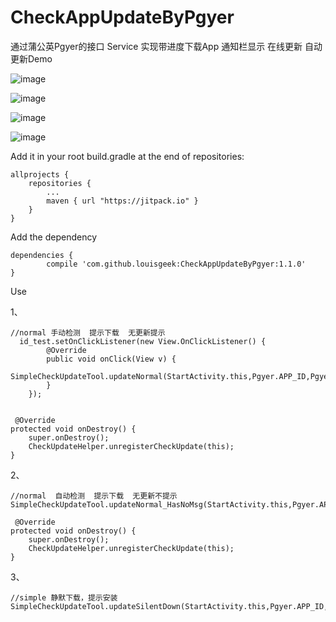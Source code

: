 # CheckAppUpdateByPgyer
通过蒲公英Pgyer的接口 Service 实现带进度下载App 通知栏显示 在线更新 自动更新Demo

![image](https://raw.githubusercontent.com/louisgeek/CheckAppUpdateByPgyer/master/screenshots/pic1.png)

![image](https://raw.githubusercontent.com/louisgeek/CheckAppUpdateByPgyer/master/screenshots/pic2.png)

![image](https://raw.githubusercontent.com/louisgeek/CheckAppUpdateByPgyer/master/screenshots/pic3.png)

![image](https://raw.githubusercontent.com/louisgeek/CheckAppUpdateByPgyer/master/screenshots/pic4.png)





Add it in your root build.gradle at the end of repositories:

    allprojects {
		repositories {
			...
			maven { url "https://jitpack.io" }
		}
	}




Add the dependency

    dependencies {
	        compile 'com.github.louisgeek:CheckAppUpdateByPgyer:1.1.0'
	}




Use

1、

    //normal 手动检测  提示下载  无更新提示
      id_test.setOnClickListener(new View.OnClickListener() {
            @Override
            public void onClick(View v) {
                SimpleCheckUpdateTool.updateNormal(StartActivity.this,Pgyer.APP_ID,Pgyer.API_KEY);
            }
        });


     @Override
    protected void onDestroy() {
        super.onDestroy();
        CheckUpdateHelper.unregisterCheckUpdate(this);
    }

2、	

    //normal  自动检测  提示下载  无更新不提示
    SimpleCheckUpdateTool.updateNormal_HasNoMsg(StartActivity.this,Pgyer.APP_ID,Pgyer.API_KEY);

     @Override
    protected void onDestroy() {
        super.onDestroy();
        CheckUpdateHelper.unregisterCheckUpdate(this);
    }


3、

    //simple 静默下载，提示安装
    SimpleCheckUpdateTool.updateSilentDown(StartActivity.this,Pgyer.APP_ID,Pgyer.API_KEY);
